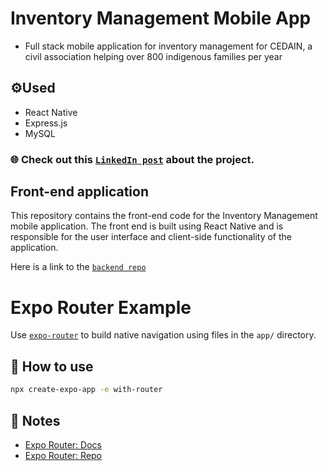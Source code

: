 # Inventory Management Mobile App
- Full stack mobile application for inventory management for CEDAIN, a civil association helping over 800 indigenous families per year

## ⚙️Used
- React Native
- Express.js
- MySQL

### 🌐 Check out this [`LinkedIn post`](https://www.linkedin.com/posts/ingenieriaycienciastec_yoingenio-activity-7123383233177649153-mhI1/?utm_source=share&utm_medium=member_ios) about the project.

## Front-end application
This repository contains the front-end code for the Inventory Management mobile application. The front end is built using React Native and is responsible for the user interface and client-side functionality of the application.

Here is a link to the [`backend repo`](https://github.com/sebasgarciag/Backend-CEDAIN-App)


# Expo Router Example

Use [`expo-router`](https://expo.github.io/router) to build native navigation using files in the `app/` directory.

## 🚀 How to use

```sh
npx create-expo-app -e with-router
```

## 📝 Notes

- [Expo Router: Docs](https://expo.github.io/router)
- [Expo Router: Repo](https://github.com/expo/router)
